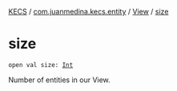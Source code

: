 [KECS](../../index.md) / [com.juanmedina.kecs.entity](../index.md) / [View](index.md) / [size](./size.md)

# size

`open val size: `[`Int`](https://kotlinlang.org/api/latest/jvm/stdlib/kotlin/-int/index.html)

Number of entities in our View.

